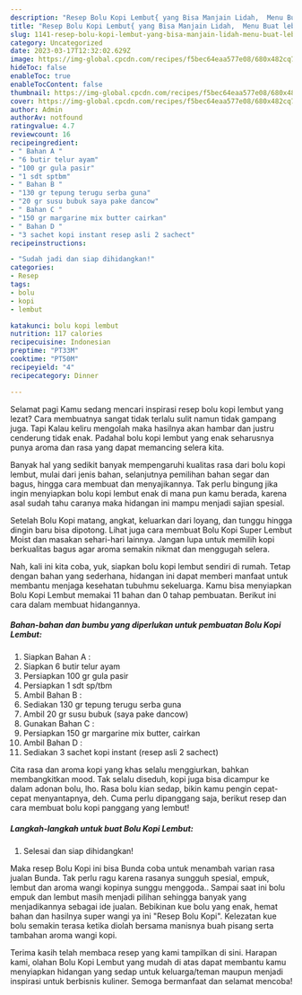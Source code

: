 ```yaml
---
description: "Resep Bolu Kopi Lembut{ yang Bisa Manjain Lidah,  Menu Buat lebaran"
title: "Resep Bolu Kopi Lembut{ yang Bisa Manjain Lidah,  Menu Buat lebaran"
slug: 1141-resep-bolu-kopi-lembut-yang-bisa-manjain-lidah-menu-buat-lebaran
category: Uncategorized
date: 2023-03-17T12:32:02.629Z
image: https://img-global.cpcdn.com/recipes/f5bec64eaa577e08/680x482cq70/bolu-kopi-lembut-foto-resep-utama.jpg
hideToc: false
enableToc: true
enableTocContent: false
thumbnail: https://img-global.cpcdn.com/recipes/f5bec64eaa577e08/680x482cq70/bolu-kopi-lembut-foto-resep-utama.jpg
cover: https://img-global.cpcdn.com/recipes/f5bec64eaa577e08/680x482cq70/bolu-kopi-lembut-foto-resep-utama.jpg
author: Admin
authorAv: notfound
ratingvalue: 4.7
reviewcount: 16
recipeingredient:
- " Bahan A "
- "6 butir telur ayam"
- "100 gr gula pasir"
- "1 sdt sptbm"
- " Bahan B "
- "130 gr tepung terugu serba guna"
- "20 gr susu bubuk saya pake dancow"
- " Bahan C "
- "150 gr margarine mix butter cairkan"
- " Bahan D "
- "3 sachet kopi instant resep asli 2 sachect"
recipeinstructions:

- "Sudah jadi dan siap dihidangkan!"
categories:
- Resep
tags:
- bolu
- kopi
- lembut

katakunci: bolu kopi lembut 
nutrition: 117 calories
recipecuisine: Indonesian
preptime: "PT33M"
cooktime: "PT50M"
recipeyield: "4"
recipecategory: Dinner

---
```



Selamat pagi Kamu sedang mencari inspirasi resep bolu kopi lembut yang lezat? Cara membuatnya sangat tidak terlalu sulit namun tidak gampang juga. Tapi Kalau keliru mengolah maka hasilnya akan hambar dan justru cenderung tidak enak. Padahal bolu kopi lembut yang enak seharusnya punya aroma dan rasa yang dapat memancing selera kita.


Banyak hal yang sedikit banyak mempengaruhi kualitas rasa dari bolu kopi lembut, mulai dari jenis bahan, selanjutnya pemilihan bahan segar dan bagus, hingga cara membuat dan menyajikannya. Tak perlu bingung jika ingin menyiapkan bolu kopi lembut enak di mana pun kamu berada, karena asal sudah tahu caranya maka hidangan ini mampu menjadi sajian spesial.

Setelah Bolu Kopi matang, angkat, keluarkan dari loyang, dan tunggu hingga dingin baru bisa dipotong. Lihat juga cara membuat Bolu Kopi Super Lembut Moist dan masakan sehari-hari lainnya. Jangan lupa untuk memilih kopi berkualitas bagus agar aroma semakin nikmat dan menggugah selera.


Nah, kali ini kita coba, yuk, siapkan bolu kopi lembut sendiri di rumah. Tetap dengan bahan yang sederhana, hidangan ini dapat memberi manfaat untuk membantu menjaga kesehatan tubuhmu sekeluarga. Kamu bisa menyiapkan Bolu Kopi Lembut memakai 11 bahan dan 0 tahap pembuatan. Berikut ini cara dalam membuat hidangannya.

<!--inarticleads1-->

##### Bahan-bahan dan bumbu yang diperlukan untuk pembuatan Bolu Kopi Lembut:

1. Siapkan  Bahan A :
1. Siapkan 6 butir telur ayam
1. Persiapkan 100 gr gula pasir
1. Persiapkan 1 sdt sp/tbm
1. Ambil  Bahan B :
1. Sediakan 130 gr tepung terugu serba guna
1. Ambil 20 gr susu bubuk (saya pake dancow)
1. Gunakan  Bahan C :
1. Persiapkan 150 gr margarine mix butter, cairkan
1. Ambil  Bahan D :
1. Sediakan 3 sachet kopi instant (resep asli 2 sachect)


Cita rasa dan aroma kopi yang khas selalu menggiurkan, bahkan membangkitkan mood. Tak selalu diseduh, kopi juga bisa dicampur ke dalam adonan bolu, lho. Rasa bolu kian sedap, bikin kamu pengin cepat-cepat menyantapnya, deh. Cuma perlu dipanggang saja, berikut resep dan cara membuat bolu kopi panggang yang lembut! 

<!--inarticleads2-->

##### Langkah-langkah untuk buat Bolu Kopi Lembut:


1. Selesai dan siap dihidangkan!

Maka resep Bolu Kopi ini bisa Bunda coba untuk menambah varian rasa jualan Bunda. Tak perlu ragu karena rasanya sungguh spesial, empuk, lembut dan aroma wangi kopinya sunggu menggoda.. Sampai saat ini bolu empuk dan lembut masih menjadi pilihan sehingga banyak yang menjadikannya sebagai ide jualan. Bebikinan kue bolu yang enak, hemat bahan dan hasilnya super wangi ya ini &#34;Resep Bolu Kopi&#34;. Kelezatan kue bolu semakin terasa ketika diolah bersama manisnya buah pisang serta tambahan aroma wangi kopi. 

Terima kasih telah membaca resep yang kami tampilkan di sini. Harapan kami, olahan Bolu Kopi Lembut yang mudah di atas dapat membantu kamu menyiapkan hidangan yang sedap untuk keluarga/teman maupun menjadi inspirasi untuk berbisnis kuliner. Semoga bermanfaat dan selamat mencoba!
